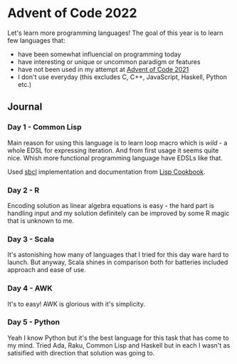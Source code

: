 # Advent of Code 2022

Let's learn more programming languages! The goal of this year is to learn few languages that:

- have been somewhat influencial on programming today
- have interesting or unique or uncommon paradigm or features
- have not been used in my attempt at [Advent of Code 2021](https://github.com/RobertBendun/advent-of-code-2021)
- I don't use everyday (this excludes C, C++, JavaScript, Haskell, Python etc.)

## Journal

### Day 1 - Common Lisp

Main reason for using this language is to learn loop macro which is _wild_ - a whole EDSL for expressing iteration.
And from first usage it seems quite nice. Whish more functional programming language have EDSLs like that.

Used [sbcl](https://www.sbcl.org/) implementation and documentation from [Lisp Cookbook](https://lispcookbook.github.io/cl-cookbook/).

### Day 2 - R

Encoding solution as linear algebra equations is easy - the hard part is handling input and my solution definitely can be improved by some R magic that is unknown to me.

### Day 3 - Scala

It's astonishing how many of languages that I tried for this day ware hard to launch. But anyway, Scala shines in comparison both for batteries included approach and ease of use.

### Day 4 - AWK

It's to easy! AWK is glorious with it's simplicity.

### Day 5 - Python

Yeah I know Python but it's the best language for this task that has come to my mind. Tried Ada, Raku, Common Lisp and Haskell but in each I wasn't as satisified with direction that solution was going to.
